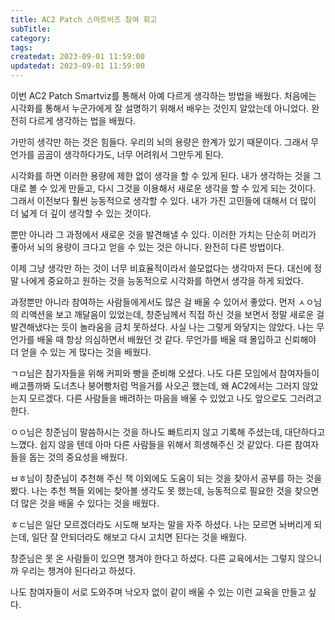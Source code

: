 ```yaml
---
title: AC2 Patch 스마트비즈 참여 회고
subTitle:
category:
tags:
createdat: 2023-09-01 11:59:00
updatedat: 2023-09-01 11:59:00
---
```


이번 AC2 Patch Smartviz를 통해서 아예 다르게 생각하는 방법을 배웠다. 처음에는
시각화를 통해서 누군가에게 잘 설명하기 위해서 배우는 것인지 알았는데 아니었다.
완전히 다르게 생각하는 법을 배웠다.  

가만히 생각만 하는 것은 힘들다. 우리의 뇌의 용량은 한계가 있기 때문이다.
그래서 무언가를 곰곰이 생각하다가도, 너무 어려워서 그만두게 된다.  

시각화를 하면 이러한 용량에 제한 없이 생각을 할 수 있게 된다. 내가 생각하는 것을
그대로 볼 수 있게 만들고, 다시 그것을 이용해서 새로운 생각을 할 수 있게 되는
것이다. 그래서 이전보다 훨씬 능동적으로 생각할 수 있다. 내가 가진 고민들에
대해서 더 많이 더 넓게 더 깊이 생각할 수 있는 것이다.  

뿐만 아니라 그 과정에서 새로운 것을 발견해낼 수 있다. 이러한 가치는 단순히
머리가 좋아서 뇌의 용량이 크다고 얻을 수 있는 것은 아니다. 완전히 다른 방법이다.  

이제 그냥 생각만 하는 것이 너무 비효율적이라서 쓸모없다는 생각마저 든다. 대신에
정말 나에게 중요하고 원하는 것을 능동적으로 시각화를 하면서 생각을 하게 되었다.  

과정뿐만 아니라 참여하는 사람들에게서도 많은 걸 배울 수 있어서 좋았다.
먼저 ㅅㅇ님의 리액션을 보고 깨달음이 있었는데, 창준님께서 직접 하신 것을 보면서
정말 새로운 걸 발견해냈다는 듯이 놀라움을 금치 못하셨다. 사실 나는 그렇게
와닿지는 않았다. 나는 무언가를 배울 때 항상 의심하면서 배웠던 것 같다. 무언가를 배울 때 몰입하고 신뢰해야
더 얻을 수 있는 게 많다는 것을 배웠다.  

ㄱㅁ님은 참가자들을 위해 커피와 빵을 준비해 오셨다. 나도 다른 모임에서
참여자들이 배고플까봐 도너츠나 붕어빵처럼 먹을거를 사오곤 했는데, 왜 AC2에서는
그러지 않았는지 모르겠다. 다른 사람들을 배려하는 마음을 배울 수 있었고 나도
앞으로도 그러려고 한다.  

ㅇㅇ님은 창준님이 말씀하시는 것을 하나도 빠트리지 않고 기록해 주셨는데,
대단하다고 느꼈다. 쉽지 않을 텐데 아마 다른 사람들을 위해서 희생해주신 것 같았다.
다른 참여자들을 돕는 것의 중요성을 배웠다.  

ㅂㅎ님이 창준님이 추천해 주신 책 이외에도 도움이 되는 것을 찾아서 공부를 하는
것을 봤다. 나는 추천 책들 외에는 찾아볼 생각도 못 했는데, 능동적으로 필요한 것을
찾으면 더 많은 것을 배울 수 있다는 것을 배웠다.  

ㅎㄷ님은 일단 모르겠더라도 시도해 보자는 말을 자주 하셨다. 나는 모르면 놔버리게
되는데, 일단 잘 안되더라도 해보고 다시 고치면 된다는 것을 배웠다.  

창준님은 못 온 사람들이 있으면 챙겨야 한다고 하셨다. 다른 교육에서는 그렇지
않으니까 우리는 챙겨야 된다라고 하셨다.  

나도 참여자들이 서로 도와주며 낙오자 없이 같이 배울 수 있는 이런 교육을 만들고 싶다.
